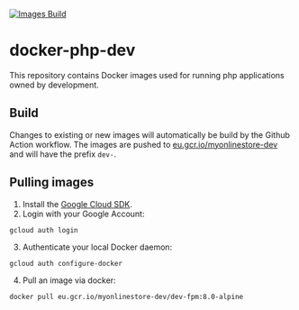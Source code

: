 [![Images Build](https://github.com/MyOnlineStore/docker-php-dev/actions/workflows/build.yml/badge.svg)](https://github.com/MyOnlineStore/docker-php-dev/actions/workflows/build.yml)
# docker-php-dev
This repository contains Docker images used for running php applications owned by development.

## Build
Changes to existing or new images will automatically be build by the Github Action workflow.
The images are pushed to [eu.gcr.io/myonlinestore-dev](https://eu.gcr.io/myonlinestore-dev) and will have the prefix `dev-`.

## Pulling images
1. Install the [Google Cloud SDK](https://cloud.google.com/sdk/docs/install).
2. Login with your Google Account:
```shell
gcloud auth login
```
3. Authenticate your local Docker daemon:
```shell
gcloud auth configure-docker
```
4. Pull an image via docker:
```shell
docker pull eu.gcr.io/myonlinestore-dev/dev-fpm:8.0-alpine
```
